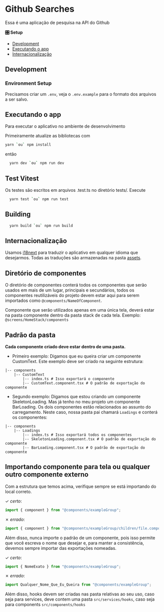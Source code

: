 # Github Searches

Essa é uma aplicação de pesquisa na API do Github

**🎛 Setup**

-   [Development](#development)
-   [Executando o app](#running-the-app)
-   [Internacionalização](#internationalization)

## Development

### Environment Setup

Precisamos criar um `.env`, veja o `.env.example` para o formato dos arquivos a ser salvo.

## Executando o app

Para executar o aplicativo no ambiente de desenvolvimento

Primeiramente atualize as bibliotecas com

```sh
yarn `ou` npm install
```

então

```sh
  yarn dev `ou` npm run dev
```

## Test Vitest

Os testes são escritos em arquivos .test.ts no diretório tests/. Execute

```sh
  yarn test `ou` npm run test
```

## Building

```sh
  yarn build `ou` npm run build
```

## Internacionalização

Usamos [i18next](https://www.i18next.com/) para traduzir o aplicativo em qualquer idioma que desejarmos. Todas as traduções são armazenadas na pasta [assets](/translations).

## Diretório de componentes

O diretório de componentes conterá todos os componentes que serão usados em mais de um lugar, principais e secundários, todos os componentes reutilizáveis do projeto devem estar aqui para serem importados como `@components/NameOfComponent`.

Componente que serão utilizados apenas em uma única tela, deverá estar na pasta componente dentro da pasta stack de cada tela. Exemplo: `@screens/HomeStack/components`

## Padrão da pasta

**Cada componente criado deve estar dentro de uma pasta.**

-   Primeiro exemplo:
    Digamos que eu queira criar um componente CustomText. Este exemplo deve ser criado na seguinte estrutura:

```shell
|-- components
    |-- CustomText
        |-- index.ts # Isso exportará o componente
        |-- CustomText.component.tsx # O padrão de exportação do componente
```

-   Segundo exemplo:
    Digamos que estou criando um componente SkeletonLoading. Mas já tenho no meu projeto um componente BarLoading. Os dois componentes estão relacionados ao assunto do carregamento. Neste caso, nossa pasta pai chamará `Loadings` e conterá os componentes:

```shell
|-- components
    |-- Loadings
        |-- index.ts # Isso exportará todos os componentes
        |-- SkeletonLoading.component.tsx # O padrão de exportação do componente
        |-- BarLoading.component.tsx # O padrão de exportação do componente
```

## Importando componente para tela ou qualquer outro componente externo

Com a estrutura que temos acima, verifique sempre se está importando do local correto.

&check; _certo_:

```js
import { component } from "@components/exampleGroup";
```

&cross; _errado_:

```js
import { component } from "@components/exampleGroup/children/file.component";
```

Além disso, nunca importe o padrão de um componente, pois isso permite que você escreva o nome que desejar e, para manter a consistência, devemos sempre importar das exportações nomeadas.

&check; _certo_:

```js
import { NomeExato } from "@components/exampleGroup";
```

&cross; _errado_:

```js
import Qualquer_Nome_Que_Eu_Queira from "@components/exampleGroup";
```

Além disso, hooks devem ser criadas nas pasta relativas ao seu uso, caso seja para services, deve contem uma pasta `src/services/hooks`, caso seja para components `src/components/hooks`
